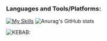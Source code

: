 
### Languages and Tools/Platforms:
[![My Skills](https://skillicons.dev/icons?i=js,html,css,react,cpp,cs,discord,bots,git,github,lua,nodejs)](https://discord.gg/deckofcards)
![Anurag's GitHub stats](https://github-readme-stats.vercel.app/api?username=donrskbb&theme=vue-dark&show_icons=true)


<img align="left" alt="KEBAB:" src="https://github-stats-alpha.vercel.app/api?username=donrskbb&cc=000&tc=fff&ic=fff&bc=000" />

